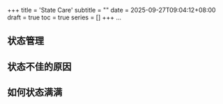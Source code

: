 +++
title = 'State Care'
subtitle = ""
date = 2025-09-27T09:04:12+08:00
draft = true
toc = true
series = []
+++
...


## 状态管理

## 状态不佳的原因


## 如何状态满满


